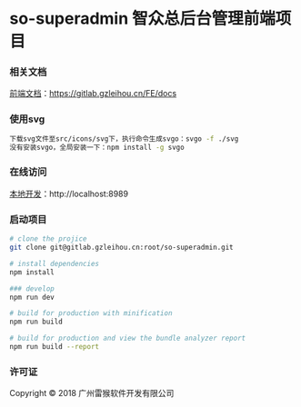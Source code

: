# so-superadmin 智众总后台管理前端项目

### 相关文档
[前端文档](https://gitlab.gzleihou.cn/FE/docs)：https://gitlab.gzleihou.cn/FE/docs

### 使用svg
``` bash
下载svg文件至src/icons/svg下，执行命令生成svgo：svgo -f ./svg
没有安装svgo，全局安装一下：npm install -g svgo
```

### 在线访问
[本地开发](http://localhost:8989)：http://localhost:8989

### 启动项目

``` bash
# clone the projice
git clone git@gitlab.gzleihou.cn:root/so-superadmin.git

# install dependencies
npm install

### develop
npm run dev

# build for production with minification
npm run build

# build for production and view the bundle analyzer report
npm run build --report
```

### 许可证
Copyright © 2018 广州雷猴软件开发有限公司